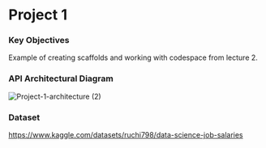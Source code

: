 # Project 1
### Key Objectives
Example of creating scaffolds and working with codespace from lecture 2. 

### API Architectural Diagram
![Project-1-architecture (2)](https://user-images.githubusercontent.com/70456530/189802283-912b1b0e-1f51-486c-8849-b857557a44fa.jpg)

### Dataset 
https://www.kaggle.com/datasets/ruchi798/data-science-job-salaries


